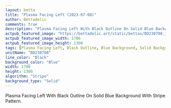 ```yaml
---
layout: betta
title: "Plasma Facing Left (2023-07-08)"
author: Bettadelic
comments: true
description: "Plasma Facing Left With Black Outline On Solid Blue Background With Stripe Pattern."
actpub_featured_image: "https://bettadelic.art/static/bettas/BD230708.jpg"
actpub_featured_image_width: 1700
actpub_featured_image_height: 1300
tags: [Plasma Facing Left, Black Outline, Blue Background, Solid Background Pattern, Stripe Pattern, July 2023]
unitName: "BD230708"
line_color: "Black"
background_color: "Blue"
width: 1700
height: 1300
algorithm: "Stripe"
background_type: "Solid"
---
```


Plasma Facing Left With Black Outline On Solid Blue Background With Stripe Pattern.
